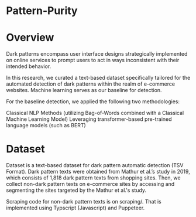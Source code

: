 # Pattern-Purity

# Overview

Dark patterns encompass user interface designs strategically implemented on online services to prompt users to act in ways inconsistent with their intended behavior.

In this research, we curated a text-based dataset specifically tailored for the automated detection of dark patterns within the realm of e-commerce websites. Machine learning serves as our baseline for detection.

For the baseline detection, we applied the following two methodologies:

Classical NLP Methods (utilizing Bag-of-Words combined with a Classical Machine Learning Model)
Leveraging transformer-based pre-trained language models (such as BERT)

# Dataset

Dataset is a text-based dataset for dark pattern automatic detection (TSV Format). Dark pattern texts were obtained from Mathur et al.’s study in 2019, which consists of 1,818 dark pattern texts from shopping sites. Then, we collect non-dark pattern texts on e-commerce sites by accessing and segmenting the sites targeted by the Mathur et al.'s study.

Scraping code for non-dark pattern texts is on scraping/. That is implemented using Typscript (Javascript) and Puppeteer.
